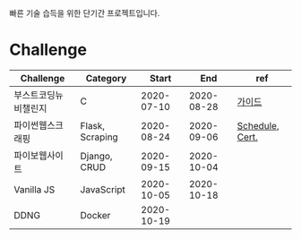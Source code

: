 빠른 기술 습득을 위한 단기간 프로젝트입니다.

# Challenge

| Challenge            | Category        | Start      | End        | ref                                                          |
| -------------------- | --------------- | ---------- | ---------- | ------------------------------------------------------------ |
| 부스트코딩뉴비챌린지 | C               | 2020-07-10 | 2020-08-28 | [가이드](./부스트코딩뉴비챌린지_200710/부스트코딩뉴비챌린지_뉴비가이드.pdf) |
| 파이썬웹스크래핑     | Flask, Scraping | 2020-08-24 | 2020-09-06 | [Schedule](https://nomadcoders.co/faq/schedule-python), [Cert.](./파이썬웹스크래핑_200824/Certificate-of-Completion.pdf) |
| 파이보웹사이트       | Django, CRUD    | 2020-09-15 | 2020-10-04 |                                                              |
| Vanilla JS           | JavaScript      | 2020-10-05 | 2020-10-18 |                                                              |
| DDNG                 | Docker          | 2020-10-19 |            |                                                              |

